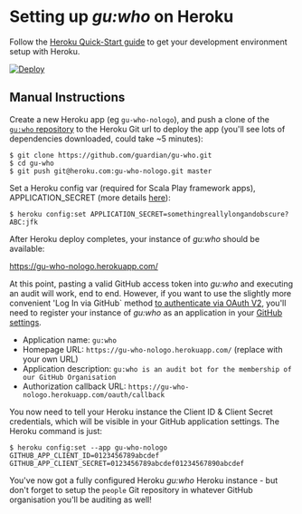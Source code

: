 Setting up _gu:who_ on Heroku
=============================

Follow the [Heroku Quick-Start guide](https://devcenter.heroku.com/articles/quickstart) to get your development environment setup with Heroku.

[![Deploy](https://www.herokucdn.com/deploy/button.png)](https://heroku.com/deploy?template=https://github.com/guardian/gu-who)

Manual Instructions
-------------------

Create a new Heroku app (eg `gu-who-nologo`), and push a clone of the [`gu:who` repository](https://github.com/guardian/gu-who) to the Heroku Git url to deploy the app (you'll see lots of dependencies downloaded, could take ~5 minutes):

```
$ git clone https://github.com/guardian/gu-who.git
$ cd gu-who
$ git push git@heroku.com:gu-who-nologo.git master
```

Set a Heroku config var (required for Scala Play framework apps), APPLICATION_SECRET (more details [here](https://playframework.com/documentation/2.4.x/ApplicationSecret)):

```
$ heroku config:set APPLICATION_SECRET=somethingreallylongandobscure?ABC:jfk
```

After Heroku deploy completes, your instance of _gu:who_ should be available:

https://gu-who-nologo.herokuapp.com/

At this point, pasting a valid GitHub access token into _gu:who_ and executing an audit will work, end to end. However, if you want to use the slightly more convenient 'Log In via GitHub` method [to authenticate via OAuth V2](https://developer.github.com/v3/oauth/), you'll need to register your instance of _gu:who_ as an application in your [GitHub settings](https://github.com/settings/applications/new).

* Application name: `gu:who`
* Homepage URL: `https://gu-who-nologo.herokuapp.com/` (replace with your own URL)
* Application description: `gu:who is an audit bot for the membership of our GitHub Organisation`
* Authorization callback URL: `https://gu-who-nologo.herokuapp.com/oauth/callback`

You now need to tell your Heroku instance the Client ID & Client Secret credentials, which will be visible in your GitHub application settings. The Heroku command is just:

```
$ heroku config:set --app gu-who-nologo GITHUB_APP_CLIENT_ID=0123456789abcdef GITHUB_APP_CLIENT_SECRET=0123456789abcdef01234567890abcdef
```

You've now got a fully configured Heroku _gu:who_ Heroku instance - but don't forget to setup the `people` Git repository in whatever GitHub organisation you'll be auditing as well!


